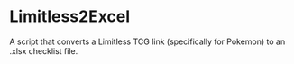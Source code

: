 # Limitless2Excel
A script that converts a Limitless TCG link (specifically for Pokemon) to an .xlsx checklist file. 
